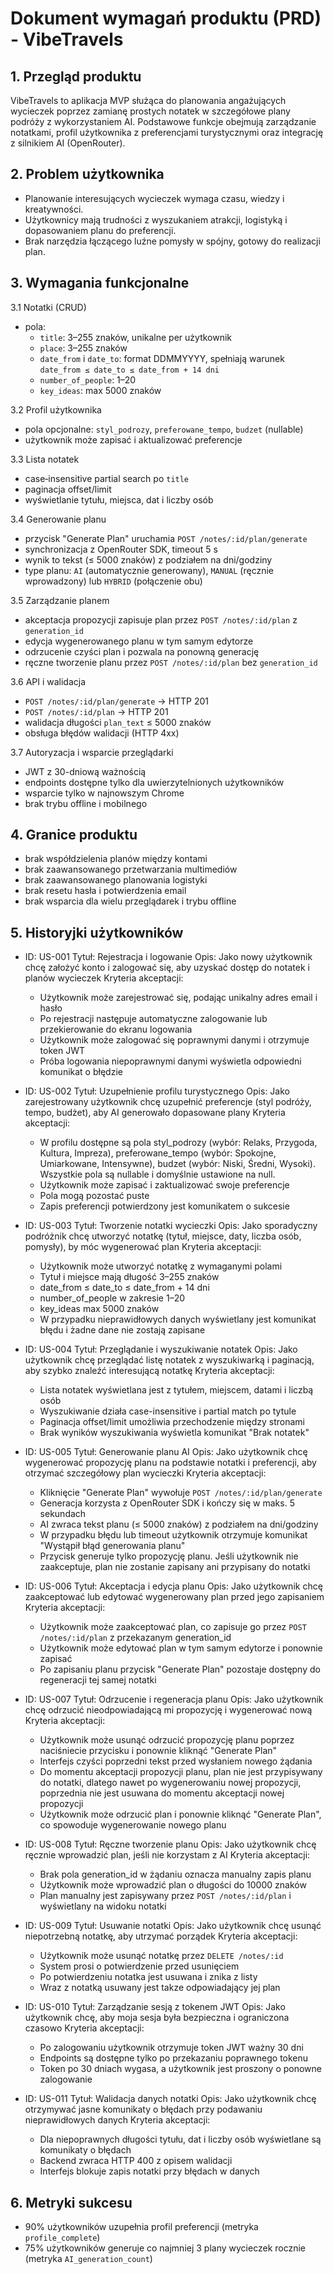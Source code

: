 # Dokument wymagań produktu (PRD) - VibeTravels

## 1. Przegląd produktu
VibeTravels to aplikacja MVP służąca do planowania angażujących wycieczek poprzez zamianę prostych notatek w szczegółowe plany podróży z wykorzystaniem AI. Podstawowe funkcje obejmują zarządzanie notatkami, profil użytkownika z preferencjami turystycznymi oraz integrację z silnikiem AI (OpenRouter).

## 2. Problem użytkownika
- Planowanie interesujących wycieczek wymaga czasu, wiedzy i kreatywności.
- Użytkownicy mają trudności z wyszukaniem atrakcji, logistyką i dopasowaniem planu do preferencji.
- Brak narzędzia łączącego luźne pomysły w spójny, gotowy do realizacji plan.

## 3. Wymagania funkcjonalne
3.1 Notatki (CRUD)
- pola:
  - `title`: 3–255 znaków, unikalne per użytkownik
  - `place`: 3–255 znaków
  - `date_from` i `date_to`: format DDMMYYYY, spełniają warunek `date_from ≤ date_to ≤ date_from + 14 dni`
  - `number_of_people`: 1–20
  - `key_ideas`: max 5000 znaków

3.2 Profil użytkownika
- pola opcjonalne: `styl_podrozy`, `preferowane_tempo`, `budzet` (nullable)
- użytkownik może zapisać i aktualizować preferencje

3.3 Lista notatek
- case‑insensitive partial search po `title`
- paginacja offset/limit
- wyświetlanie tytułu, miejsca, dat i liczby osób

3.4 Generowanie planu
- przycisk "Generate Plan" uruchamia `POST /notes/:id/plan/generate`
- synchronizacja z OpenRouter SDK, timeout 5 s
- wynik to tekst (≤ 5000 znaków) z podziałem na dni/godziny
- type planu: `AI` (automatycznie generowany), `MANUAL` (ręcznie wprowadzony) lub `HYBRID` (połączenie obu)

3.5 Zarządzanie planem
- akceptacja propozycji zapisuje plan przez `POST /notes/:id/plan` z `generation_id`
- edycja wygenerowanego planu w tym samym edytorze
- odrzucenie czyści plan i pozwala na ponowną generację
- ręczne tworzenie planu przez `POST /notes/:id/plan` bez `generation_id`

3.6 API i walidacja
- `POST /notes/:id/plan/generate` → HTTP 201
- `POST /notes/:id/plan` → HTTP 201
- walidacja długości `plan_text` ≤ 5000 znaków
- obsługa błędów walidacji (HTTP 4xx)

3.7 Autoryzacja i wsparcie przeglądarki
- JWT z 30-dniową ważnością
- endpoints dostępne tylko dla uwierzytelnionych użytkowników
- wsparcie tylko w najnowszym Chrome
- brak trybu offline i mobilnego

## 4. Granice produktu
- brak współdzielenia planów między kontami
- brak zaawansowanego przetwarzania multimediów
- brak zaawansowanego planowania logistyki
- brak resetu hasła i potwierdzenia email
- brak wsparcia dla wielu przeglądarek i trybu offline

## 5. Historyjki użytkowników
- ID: US-001
  Tytuł: Rejestracja i logowanie
  Opis: Jako nowy użytkownik chcę założyć konto i zalogować się, aby uzyskać dostęp do notatek i planów wycieczek
  Kryteria akceptacji:
    - Użytkownik może zarejestrować się, podając unikalny adres email i hasło
    - Po rejestracji następuje automatyczne zalogowanie lub przekierowanie do ekranu logowania
    - Użytkownik może zalogować się poprawnymi danymi i otrzymuje token JWT
    - Próba logowania niepoprawnymi danymi wyświetla odpowiedni komunikat o błędzie

- ID: US-002
  Tytuł: Uzupełnienie profilu turystycznego
  Opis: Jako zarejestrowany użytkownik chcę uzupełnić preferencje (styl podróży, tempo, budżet), aby AI generowało dopasowane plany
  Kryteria akceptacji:
    - W profilu dostępne są pola styl_podrozy (wybór: Relaks, Przygoda, Kultura, Impreza), preferowane_tempo (wybór: Spokojne, Umiarkowane, Intensywne), budzet (wybór: Niski, Średni, Wysoki). Wszystkie pola są nullable i domyślnie ustawione na null.
    - Użytkownik może zapisać i zaktualizować swoje preferencje
    - Pola mogą pozostać puste
    - Zapis preferencji potwierdzony jest komunikatem o sukcesie

- ID: US-003
  Tytuł: Tworzenie notatki wycieczki
  Opis: Jako sporadyczny podróżnik chcę utworzyć notatkę (tytuł, miejsce, daty, liczba osób, pomysły), by móc wygenerować plan
  Kryteria akceptacji:
    - Użytkownik może utworzyć notatkę z wymaganymi polami
    - Tytuł i miejsce mają długość 3–255 znaków
    - date_from ≤ date_to ≤ date_from + 14 dni
    - number_of_people w zakresie 1–20
    - key_ideas max 5000 znaków
    - W przypadku nieprawidłowych danych wyświetlany jest komunikat błędu i żadne dane nie zostają zapisane

- ID: US-004
  Tytuł: Przeglądanie i wyszukiwanie notatek
  Opis: Jako użytkownik chcę przeglądać listę notatek z wyszukiwarką i paginacją, aby szybko znaleźć interesującą notatkę
  Kryteria akceptacji:
    - Lista notatek wyświetlana jest z tytułem, miejscem, datami i liczbą osób
    - Wyszukiwanie działa case-insensitive i partial match po tytule
    - Paginacja offset/limit umożliwia przechodzenie między stronami
    - Brak wyników wyszukiwania wyświetla komunikat "Brak notatek"

- ID: US-005
  Tytuł: Generowanie planu AI
  Opis: Jako użytkownik chcę wygenerować propozycję planu na podstawie notatki i preferencji, aby otrzymać szczegółowy plan wycieczki
  Kryteria akceptacji:
    - Kliknięcie "Generate Plan" wywołuje `POST /notes/:id/plan/generate`
    - Generacja korzysta z OpenRouter SDK i kończy się w maks. 5 sekundach
    - AI zwraca tekst planu (≤ 5000 znaków) z podziałem na dni/godziny
    - W przypadku błędu lub timeout użytkownik otrzymuje komunikat "Wystąpił błąd generowania planu"
    - Przycisk generuje tylko propozycję planu. Jeśli użytkownik nie zaakceptuje, plan nie zostanie zapisany ani przypisany do notatki

- ID: US-006
  Tytuł: Akceptacja i edycja planu
  Opis: Jako użytkownik chcę zaakceptować lub edytować wygenerowany plan przed jego zapisaniem
  Kryteria akceptacji:
    - Użytkownik może zaakceptować plan, co zapisuje go przez `POST /notes/:id/plan` z przekazanym generation_id
    - Użytkownik może edytować plan w tym samym edytorze i ponownie zapisać
    - Po zapisaniu planu przycisk "Generate Plan" pozostaje dostępny do regeneracji tej samej notatki

- ID: US-007
  Tytuł: Odrzucenie i regeneracja planu
  Opis: Jako użytkownik chcę odrzucić nieodpowiadającą mi propozycję i wygenerować nową
  Kryteria akceptacji:
    - Użytkownik może usunąć odrzucić propozycję planu poprzez naciśniecie przycisku i ponownie kliknąć "Generate Plan"
    - Interfejs czyści poprzedni tekst przed wysłaniem nowego żądania
    - Do momentu akceptacji propozycji planu, plan nie jest przypisywany do notatki, dlatego nawet po wygenerowaniu nowej propozycji, poprzednia nie jest usuwana do momentu akceptacji nowej propozycji
    - Użytkownik może odrzucić plan i ponownie kliknąć "Generate Plan", co spowoduje wygenerowanie nowego planu

- ID: US-008
  Tytuł: Ręczne tworzenie planu
  Opis: Jako użytkownik chcę ręcznie wprowadzić plan, jeśli nie korzystam z AI
  Kryteria akceptacji:
    - Brak pola generation_id w żądaniu oznacza manualny zapis planu
    - Użytkownik może wprowadzić plan o długości do 10000 znaków
    - Plan manualny jest zapisywany przez `POST /notes/:id/plan` i wyświetlany na widoku notatki

- ID: US-009
  Tytuł: Usuwanie notatki
  Opis: Jako użytkownik chcę usunąć niepotrzebną notatkę, aby utrzymać porządek
  Kryteria akceptacji:
    - Użytkownik może usunąć notatkę przez `DELETE /notes/:id`
    - System prosi o potwierdzenie przed usunięciem
    - Po potwierdzeniu notatka jest usuwana i znika z listy
    - Wraz z notatką usuwany jest takze odpowiadający jej plan

- ID: US-010
  Tytuł: Zarządzanie sesją z tokenem JWT
  Opis: Jako użytkownik chcę, aby moja sesja była bezpieczna i ograniczona czasowo
  Kryteria akceptacji:
    - Po zalogowaniu użytkownik otrzymuje token JWT ważny 30 dni
    - Endpoints są dostępne tylko po przekazaniu poprawnego tokenu
    - Token po 30 dniach wygasa, a użytkownik jest proszony o ponowne zalogowanie

- ID: US-011
  Tytuł: Walidacja danych notatki
  Opis: Jako użytkownik chcę otrzymywać jasne komunikaty o błędach przy podawaniu nieprawidłowych danych
  Kryteria akceptacji:
    - Dla niepoprawnych długości tytułu, dat i liczby osób wyświetlane są komunikaty o błędach
    - Backend zwraca HTTP 400 z opisem walidacji
    - Interfejs blokuje zapis notatki przy błędach w danych

## 6. Metryki sukcesu
- 90% użytkowników uzupełnia profil preferencji (metryka `profile_complete`)
- 75% użytkowników generuje co najmniej 3 plany wycieczek rocznie (metryka `AI_generation_count`) 